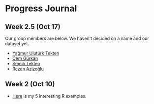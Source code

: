 # Progress Journal

## Week 2.5 (Oct 17)

 Our group members are below. We haven't decided on a name and our dataset yet.

+ [Yağmur Ulutürk Tekten](https://mef-bda503.github.io/pj-uluturktekteny/)
+ [Cem Gürkan](https://mef-bda503.github.io/pj-gurkanc/)
+ [Semih Tekten](https://mef-bda503.github.io/pj-tektens/) 
+ [Rezan Azizoğlu](https://mef-bda503.github.io/pj-rezan/) 


## Week 2 (Oct 10)

+ [Here](files/URA_homework_1.html) is my 5 interesting R examples. 
